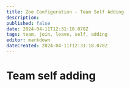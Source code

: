 ```yaml
---
title: Zoe Configuration - Team Self Adding
description: 
published: false
date: 2024-04-11T12:31:18.078Z
tags: team, join, leave, self, adding
editor: markdown
dateCreated: 2024-04-11T12:31:18.078Z
---
```


# Team self adding